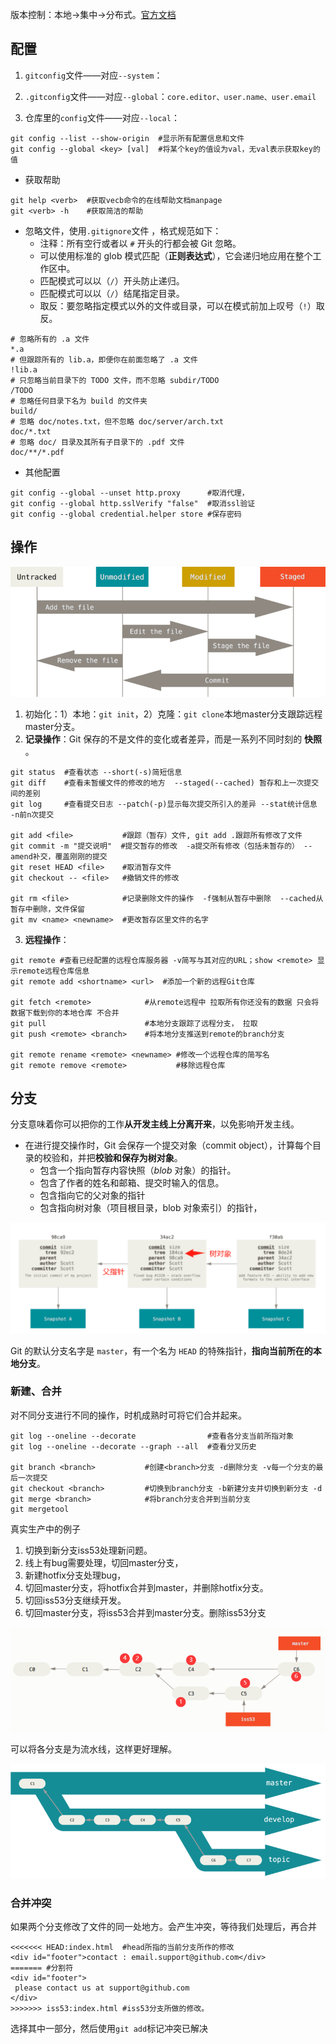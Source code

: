 版本控制：本地$\longrightarrow$集中$\longrightarrow$分布式。[官方文档](https://git-scm.com/book/zh/v2)

## 配置

1. `gitconfig`文件——对应`--system`：

1. `.gitconfig`文件——对应`--global`：`core.editor、user.name、user.email`
2. 仓库里的`config`文件——对应`--local`：

```shell
git config --list --show-origin  #显示所有配置信息和文件
git config --global <key> [val]  #将某个key的值设为val，无val表示获取key的值
```

+ 获取帮助

```shell
git help <verb>  #获取vecb命令的在线帮助文档manpage
git <verb> -h    #获取简洁的帮助
```

+ 忽略文件，使用`.gitignore`文件 ，格式规范如下：
  + 注释：所有空行或者以 `#` 开头的行都会被 Git 忽略。
  + 可以使用标准的 glob 模式匹配（**正则表达式**），它会递归地应用在整个工作区中。
  + 匹配模式可以以（`/`）开头防止递归。
  + 匹配模式可以以（`/`）结尾指定目录。
  + 取反：要忽略指定模式以外的文件或目录，可以在模式前加上叹号（`!`）取反。

```shell
# 忽略所有的 .a 文件
*.a
# 但跟踪所有的 lib.a，即便你在前面忽略了 .a 文件
!lib.a
# 只忽略当前目录下的 TODO 文件，而不忽略 subdir/TODO
/TODO
# 忽略任何目录下名为 build 的文件夹
build/
# 忽略 doc/notes.txt，但不忽略 doc/server/arch.txt
doc/*.txt
# 忽略 doc/ 目录及其所有子目录下的 .pdf 文件
doc/**/*.pdf
```

+ 其他配置

```shell
git config --global --unset http.proxy      #取消代理，
git config --global http.sslVerify "false"  #取消ssl验证
git config --global credential.helper store #保存密码
```



## 操作

![lifecycle](img/lifecycle.png)

1. 初始化：1）本地：`git init`，2）克隆：`git clone`本地master分支跟踪远程master分支。
2. **记录操作**：Git 保存的不是文件的变化或者差异，而是一系列不同时刻的 **快照** 。

```shell
git status  #查看状态 --short(-s)简短信息
git diff    #查看未暂缓文件的修改的地方  --staged(--cached) 暂存和上一次提交间的差别
git log     #查看提交日志 --patch(-p)显示每次提交所引入的差异 --stat统计信息 -n前n次提交
   
git add <file>   	     #跟踪（暂存）文件, git add .跟踪所有修改了文件
git commit -m "提交说明"  #提交暂存的修改  -a提交所有修改（包括未暂存的） --amend补交，覆盖刚刚的提交
git reset HEAD <file>    #取消暂存文件
git checkout -- <file>   #撤销文件的修改
   
git rm <file>  			 #记录删除文件的操作  -f强制从暂存中删除  --cached从暂存中删除，文件保留
git mv <name> <newname>  #更改暂存区里文件的名字
```

3. **远程操作**：

```shell
git remote #查看已经配置的远程仓库服务器 -v简写与其对应的URL；show <remote> 显示remote远程仓库信息
git remote add <shortname> <url>  #添加一个新的远程Git仓库
   
git fetch <remote>            #从remote远程中 拉取所有你还没有的数据 只会将数据下载到你的本地仓库 不合并
git pull                      #本地分支跟踪了远程分支， 拉取
git push <remote> <branch>    #将本地分支推送到remote的branch分支

git remote rename <remote> <newname> #修改一个远程仓库的简写名
git remote remove <remote>           #移除远程仓库
```

## 分支

分支意味着你可以把你的工作**从开发主线上分离开来**，以免影响开发主线。 

+ 在进行提交操作时，Git 会保存一个提交对象（commit object），计算每个目录的校验和，并把**校验和保存为树对象**。
  + 包含一个指向暂存内容快照（*blob* 对象）的指针。
  + 包含了作者的姓名和邮箱、提交时输入的信息。
  + 包含指向它的父对象的指针
  + 包含指向树对象（项目根目录，blob 对象索引）的指针，

![image-20210321181656559](img/image-20210321181656559.png)

Git 的默认分支名字是 `master`，有一个名为 `HEAD` 的特殊指针，**指向当前所在的本地分支**。

### 新建、合并

对不同分支进行不同的操作，时机成熟时可将它们合并起来。

```shell
git log --oneline --decorate  				#查看各分支当前所指对象
git log --oneline --decorate --graph --all  #查看分叉历史

git branch <branch>   		  #创建<branch>分支 -d删除分支 -v每一个分支的最后一次提交
git checkout <branch>   	  #切换到branch分支 -b新建分支并切换到新分支 -d
git merge <branch>            #将branch分支合并到当前分支
git mergetool
```

真实生产中的例子

  1. 切换到新分支iss53处理新问题。
  2. 线上有bug需要处理，切回master分支，
  3. 新建hotfix分支处理bug，
  4. 切回master分支，将hotfix合并到master，并删除hotfix分支。
  5. 切回iss53分支继续开发。
  6. 切回master分支，将iss53合并到master分支。删除iss53分支

![image-20210321191906161](img/image-20210321191906161.png)

可以将各分支是为流水线，这样更好理解。

![趋于稳定分支的工作流（“silo”）视图。](img/lr-branches-2.png)

### 合并冲突

如果两个分支修改了文件的同一处地方。会产生冲突，等待我们处理后，再合并

```shell
<<<<<<< HEAD:index.html  #head所指的当前分支所作的修改
<div id="footer">contact : email.support@github.com</div>
======= #分割符
<div id="footer">
 please contact us at support@github.com
</div>
>>>>>>> iss53:index.html #iss53分支所做的修改。
```

选择其中一部分，然后使用`git add`标记冲突已解决

